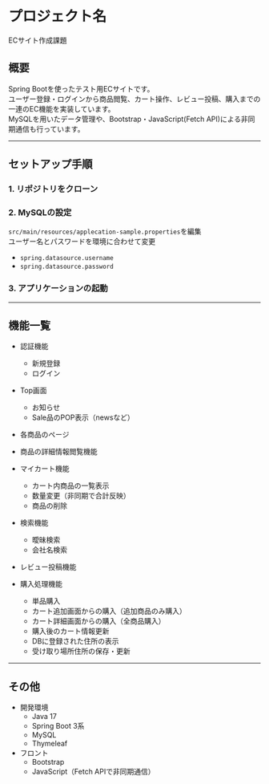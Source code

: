 # プロジェクト名
ECサイト作成課題

## 概要
Spring Bootを使ったテスト用ECサイトです。  
ユーザー登録・ログインから商品閲覧、カート操作、レビュー投稿、購入までの一連のEC機能を実装しています。  
MySQLを用いたデータ管理や、Bootstrap・JavaScript(Fetch API)による非同期通信も行っています。  

-------------------------------------------------------------

## セットアップ手順

### 1. リポジトリをクローン

### 2. MySQLの設定  
`src/main/resources/applecation-sample.properties`を編集  
ユーザー名とパスワードを環境に合わせて変更 
- `spring.datasource.username`  
- `spring.datasource.password` 

### 3. アプリケーションの起動  

-------------------------------------------------------------

## 機能一覧

- 認証機能  
  - 新規登録  
  - ログイン  

- Top画面  
  - お知らせ  
  - Sale品のPOP表示（newsなど）  

- 各商品のページ  
- 商品の詳細情報閲覧機能  

- マイカート機能  
  - カート内商品の一覧表示  
  - 数量変更（非同期で合計反映）  
  - 商品の削除  

- 検索機能  
  - 曖昧検索  
  - 会社名検索  

- レビュー投稿機能  

- 購入処理機能  
  - 単品購入  
  - カート追加画面からの購入（追加商品のみ購入）  
  - カート詳細画面からの購入（全商品購入）  
  - 購入後のカート情報更新  
  - DBに登録された住所の表示  
  - 受け取り場所住所の保存・更新  
 
--------------------------------------------------------------

## その他
- 開発環境  
  - Java 17  
  - Spring Boot 3系  
  - MySQL  
  - Thymeleaf  
- フロント  
  - Bootstrap  
  - JavaScript（Fetch APIで非同期通信）
